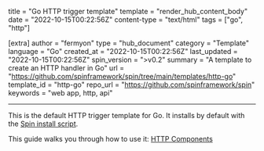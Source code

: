 title = "Go HTTP trigger template"
template = "render_hub_content_body"
date = "2022-10-15T00:22:56Z"
content-type = "text/html"
tags = ["go", "http"]

[extra]
author = "fermyon"
type = "hub_document"
category = "Template"
language = "Go"
created_at = "2022-10-15T00:22:56Z"
last_updated = "2022-10-15T00:22:56Z"
spin_version = ">v0.2"
summary =  "A template to create an HTTP handler in Go"
url = "https://github.com/spinframework/spin/tree/main/templates/http-go"
template_id = "http-go"
repo_url = "https://github.com/spinframework/spin"
keywords = "web app, http, api"

---

This is the default HTTP trigger template for Go. It installs by default with the [Spin install script](../../spin/install#installing-spin).

This guide walks you through how to use it: [HTTP Components](../../spin/go-components#http-components)